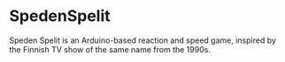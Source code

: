 # SpedenSpelit
Speden Spelit is an Arduino-based reaction and speed game, inspired by the Finnish TV show of the same name from the 1990s.
